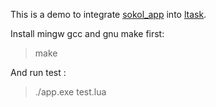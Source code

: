 This is a demo to integrate [sokol_app](https://github.com/floooh/sokol) into [ltask](https://github.com/cloudwu/ltask).

Install mingw gcc and gnu make first:

> make

And run test :

> ./app.exe test.lua
